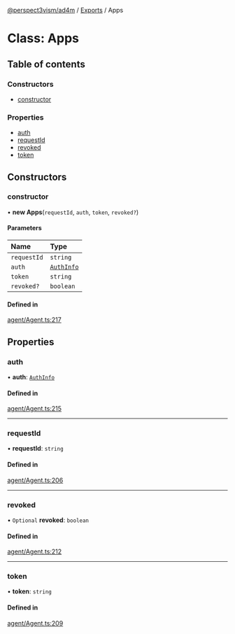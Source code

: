 [@perspect3vism/ad4m](../README.md) / [Exports](../modules.md) / Apps

# Class: Apps

## Table of contents

### Constructors

- [constructor](Apps.md#constructor)

### Properties

- [auth](Apps.md#auth)
- [requestId](Apps.md#requestid)
- [revoked](Apps.md#revoked)
- [token](Apps.md#token)

## Constructors

### constructor

• **new Apps**(`requestId`, `auth`, `token`, `revoked?`)

#### Parameters

| Name | Type |
| :------ | :------ |
| `requestId` | `string` |
| `auth` | [`AuthInfo`](AuthInfo.md) |
| `token` | `string` |
| `revoked?` | `boolean` |

#### Defined in

[agent/Agent.ts:217](https://github.com/perspect3vism/ad4m/blob/0f993b76/core/src/agent/Agent.ts#L217)

## Properties

### auth

• **auth**: [`AuthInfo`](AuthInfo.md)

#### Defined in

[agent/Agent.ts:215](https://github.com/perspect3vism/ad4m/blob/0f993b76/core/src/agent/Agent.ts#L215)

___

### requestId

• **requestId**: `string`

#### Defined in

[agent/Agent.ts:206](https://github.com/perspect3vism/ad4m/blob/0f993b76/core/src/agent/Agent.ts#L206)

___

### revoked

• `Optional` **revoked**: `boolean`

#### Defined in

[agent/Agent.ts:212](https://github.com/perspect3vism/ad4m/blob/0f993b76/core/src/agent/Agent.ts#L212)

___

### token

• **token**: `string`

#### Defined in

[agent/Agent.ts:209](https://github.com/perspect3vism/ad4m/blob/0f993b76/core/src/agent/Agent.ts#L209)
